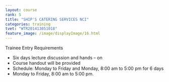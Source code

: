```yaml
---
layout: course
rank: 5
title: "SHIP'S CATERING SERVICES NCI"
categories: training
tvet: "WTR201413051018"
feature_image: /image/displayImage/16.html
---
```


Trainee Entry Requirements

* Six days lecture discussion and hands – on
* Course handout will be provided
* Schedule: Monday to Friday and Monday, 8:00 am to 5:00 pm for 6 days
* Monday to Friday, 8:00 am to 5:00 pm.
